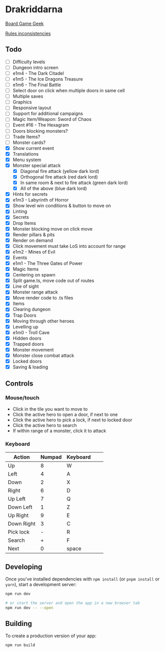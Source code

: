 # Drakriddarna

[Board Game Geek](https://boardgamegeek.com/image/4326455/dragonfire)

[Rules inconsistencies](https://boardgamegeek.com/thread/2896557/rules-omissions-ambiguities-and-oddities)

## Todo
- [ ] Difficulty levels
- [ ] Dungeon intro screen
- [ ] e1m4 - The Dark Citadel
- [ ] e1m5 - The Ice Dragons Treasure
- [ ] e1m6 - The Final Battle
- [ ] Select door on click when multiple doors in same cell
- [ ] Multiple saves
- [ ] Graphics
- [ ] Responsive layout
- [ ] Support for additional campaigns
- [ ] Magic Item/Weapon: Sword of Chaos
- [ ] Event #16 - The Hexagram
- [ ] Doors blocking monsters?
- [ ] Trade Items?
- [ ] Monster cards?
- [X] Show current event
- [X] Translations
- [X] Menu system
- [X] Monster special attack
  - [X] Diagonal fire attack (yellow dark lord)
  - [X] Orthogonal fire attack (red dark lord)
  - [X] In same room & next to fire attack (green dark lord)
  - [X] All of the above (blue dark lord)
- [X] Hints for secrets
- [X] e1m3 - Labyrinth of Horror
- [X] Show level win conditions & button to move on
- [X] Linting
- [X] Secrets
- [X] Drop Items
- [X] Monster blocking move on click move
- [X] Render pillars & pits
- [X] Render on demand
- [X] Click movement must take LoS into account for range
- [X] e1m2 - Mines of Evil
- [X] Events
- [X] e1m1 - The Three Gates of Power
- [X] Magic Items
- [X] Centering on spawn
- [X] Split game.ts, move code out of routes
- [X] Line of sight
- [X] Monster range attack
- [X] Move render code to .ts files
- [X] Items
- [X] Clearing dungeon
- [X] Trap Doors
- [X] Moving through other heroes
- [X] Levelling up
- [X] e1m0 - Troll Cave
- [X] Hidden doors
- [X] Trapped doors
- [X] Monster movement
- [X] Monster close combat attack
- [X] Locked doors
- [X] Saving & loading

## Controls
### Mouse/touch
* Click in the tile you want to move to
* Click the active hero to open a door, if next to one
* Click the active hero to pick a lock, if next to locked door
* Click the active hero to search
* If within range of a monster, click it to attack

### Keyboard
| Action     | Numpad | Keyboard |   |   |
|------------|--------|----------|---|---|
| Up         | 8      | W        |   |   |
| Left       | 4      | A        |   |   |
| Down       | 2      | X        |   |   |
| Right      | 6      | D        |   |   |
| Up Left    | 7      | Q        |   |   |
| Down Left  | 1      | Z        |   |   |
| Up Right   | 9      | E        |   |   |
| Down Right | 3      | C        |   |   |
| Pick lock  | -      | R        |   |   |
| Search     | +      | F        |   |   |
| Next       | 0      | space    |   |   |

## Developing

Once you've installed dependencies with `npm install` (or `pnpm install` or `yarn`), start a development server:

```bash
npm run dev

# or start the server and open the app in a new browser tab
npm run dev -- --open
```

## Building

To create a production version of your app:

```bash
npm run build
```
